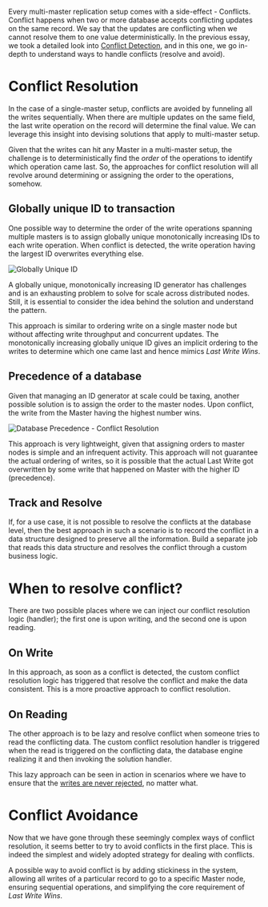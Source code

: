
Every multi-master replication setup comes with a side-effect - Conflicts. Conflict happens when two or more database accepts conflicting updates on the same record. We say that the updates are conflicting when we cannot resolve them to one value deterministically. In the previous essay, we took a detailed look into [Conflict Detection](https://arpitbhayani.me/blogs/conflict-detection), and in this one, we go in-depth to understand ways to handle conflicts (resolve and avoid).

# Conflict Resolution

In the case of a single-master setup, conflicts are avoided by funneling all the writes sequentially. When there are multiple updates on the same field, the last write operation on the record will determine the final value. We can leverage this insight into devising solutions that apply to multi-master setup.

Given that the writes can hit any Master in a multi-master setup, the challenge is to deterministically find the _order_ of the operations to identify which operation came last. So, the approaches for conflict resolution will all revolve around determining or assigning the order to the operations, somehow.

## Globally unique ID to transaction

One possible way to determine the order of the write operations spanning multiple masters is to assign globally unique monotonically increasing IDs to each write operation. When conflict is detected, the write operation having the largest ID overwrites everything else.

![Globally Unique ID](https://user-images.githubusercontent.com/4745789/148541564-aafe6b1d-66e8-434e-8879-85180d09be8f.png)

A globally unique, monotonically increasing ID generator has challenges and is an exhausting problem to solve for scale across distributed nodes. Still, it is essential to consider the idea behind the solution and understand the pattern.

This approach is similar to ordering write on a single master node but without affecting write throughput and concurrent updates. The monotonically increasing globally unique ID gives an implicit ordering to the writes to determine which one came last and hence mimics *Last Write Wins*.

## Precedence of a database

Given that managing an ID generator at scale could be taxing, another possible solution is to assign the order to the master nodes. Upon conflict, the write from the Master having the highest number wins.

![Database Precedence - Conflict Resolution](https://user-images.githubusercontent.com/4745789/148541568-7f1da590-62ad-4764-9995-a3569fc23e0a.png)

This approach is very lightweight, given that assigning orders to master nodes is simple and an infrequent activity. This approach will not guarantee the actual ordering of writes, so it is possible that the actual Last Write got overwritten by some write that happened on Master with the higher ID (precedence).

## Track and Resolve

If, for a use case, it is not possible to resolve the conflicts at the database level, then the best approach in such a scenario is to record the conflict in a data structure designed to preserve all the information. Build a separate job that reads this data structure and resolves the conflict through a custom business logic.

# When to resolve conflict?

There are two possible places where we can inject our conflict resolution logic (handler); the first one is upon writing, and the second one is upon reading.

## On Write

In this approach, as soon as a conflict is detected, the custom conflict resolution logic has triggered that resolve the conflict and make the data consistent. This is a more proactive approach to conflict resolution.

## On Reading

The other approach is to be lazy and resolve conflict when someone tries to read the conflicting data. The custom conflict resolution handler is triggered when the read is triggered on the conflicting data, the database engine realizing it and then invoking the solution handler.

This lazy approach can be seen in action in scenarios where we have to ensure that the [writes are never rejected](https://arpitbhayani.me/blogs/conflict-detection), no matter what.

# Conflict Avoidance

Now that we have gone through these seemingly complex ways of conflict resolution, it seems better to try to avoid conflicts in the first place. This is indeed the simplest and widely adopted strategy for dealing with conflicts.

A possible way to avoid conflict is by adding stickiness in the system, allowing all writes of a particular record to go to a specific Master node, ensuring sequential operations, and simplifying the core requirement of *Last Write Wins*.

